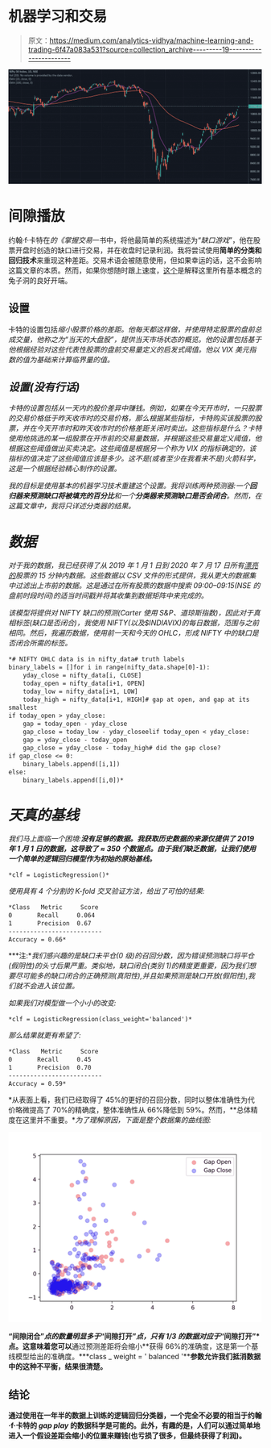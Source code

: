 # 机器学习和交易

> 原文：<https://medium.com/analytics-vidhya/machine-learning-and-trading-6f47a083a531?source=collection_archive---------19----------------------->

![](img/39e0183a671999aa27bf4ba70fbfa2ae.png)

# 间隙播放

约翰·f·卡特在*的《掌握交易*一书中，将他最简单的系统描述为“*缺口游戏*”，他在股票开盘时创造的缺口进行交易，并在收盘时记录利润。我将尝试使用**简单的分类和回归技术**来重现这种差距。交易术语会被随意使用，但如果幸运的话，这不会影响这篇文章的本质。然而，如果你想随时跟上速度，[这个](https://www.investopedia.com/articles/trading/05/playinggaps.asp)是解释这里所有基本概念的兔子洞的良好开端。

## 设置

卡特的设置包括*缩小股票价格的差距。他每天都这样做，并使用特定股票的盘前总成交量，他称之为“当天的大盘股”，提供当天市场状态的概览。他的设置包括基于他根据经验对这些代表性股票的盘前交易量定义的启发式阈值。他以 VIX 美元指数的值为基础来计算临界量的值。*

## *设置(没有行话)*

*卡特的设置包括从一天内的股价差异中赚钱。例如，如果在今天开市时，一只股票的交易价格低于昨天收市时的交易价格，那么根据某些指标，卡特购买该股票的股票，并在今天开市时和昨天收市时的价格差距关闭时卖出。这些指标是什么？卡特使用他挑选的某一组股票在开市前的交易量数据，并根据这些交易量定义阈值，他根据这些阈值做出买卖决定。这些阈值是根据另一个称为 VIX 的指标确定的，该指标的值决定了这些阈值应该是多少。这不是(或者至少在我看来不是)火箭科学，这是一个根据经验精心制作的设置。*

*我的目标是使用基本的机器学习技术重建这个设置。我将训练两种预测器:一个**回归器来预测缺口将被填充的百分比**和一个**分类器来预测缺口是否会闭合**。然而，在这篇文章中，我将只详述分类器的结果。*

# *数据*

*对于我的数据，我已经获得了从 2019 年 1 月 1 日到 2020 年 7 月 17 日所有[漂亮的](https://www1.nseindia.com/live_market/dynaContent/live_watch/equities_stock_watch.htm?cat=N)股票的 15 分钟内数据。这些数据以 CSV 文件的形式提供，我从更大的数据集中过滤出上市前的数据。这是通过在所有股票的数据中搜索 09:00–09:15(NSE 的盘前时段时间)的适当时间戳并将其收集到数据矩阵中来完成的。*

*该模型将提供对 NIFTY 缺口的预测(Carter 使用 S&P、道琼斯指数)，因此对于真相标签(缺口是否闭合)，我使用 NIFTY(以及$INDIAVIX)的每日数据，范围与之前相同。然后，我遍历数据，使用前一天和今天的 OHLC，形成 NIFTY 中的缺口是否闭合所需的标签。*

```
*# NIFTY OHLC data is in nifty_data# truth labels
binary_labels = []for i in range(nifty_data.shape[0]-1):
    yday_close = nifty_data[i, CLOSE]
    today_open = nifty_data[i+1, OPEN]
    today_low = nifty_data[i+1, LOW]
    today_high = nifty_data[i+1, HIGH]# gap at open, and gap at its smallest
if today_open > yday_close:
    gap = today_open - yday_close
    gap_close = today_low - yday_closeelif today_open < yday_close:
    gap = yday_close - today_open
    gap_close = yday_close - today_high# did the gap close?
if gap_close <= 0:
    binary_labels.append([i,1])
else:
    binary_labels.append([i,0])*
```

# *天真的基线*

*我们马上面临一个困境:**没有足够的数据。**我获取历史数据的来源仅提供了 2019 年 1 月 1 日的数据，这导致了 **≈** 350 个数据点。由于我们缺乏数据，让我们使用一个简单的**逻辑回归模型作为初始的原始基线。***

```
*clf = LogisticRegression()*
```

*使用具有 4 个分割的 K-fold 交叉验证方法，给出了可怕的结果:*

```
*Class   Metric     Score
0       Recall     0.064
1       Precision  0.67
--------------------------
Accuracy = 0.66*
```

***注:**我们感兴趣的是缺口未平仓(0 级)的召回分数，因为错误预测缺口将平仓(假阴性)的头寸后果严重。类似地，缺口闭合(类别 1)的精度更重要，因为我们想要尽可能多的缺口闭合的正确预测(真阳性),并且如果预测是缺口开放(假阳性),我们就不会进入该位置。*

*如果我们对模型做一个小小的改变:*

```
*clf = LogisticRegression(class_weight='balanced')*
```

*那么结果就更有希望了:*

```
*Class   Metric     Score
0       Recall     0.45
1       Precision  0.70
--------------------------
Accuracy = 0.59*
```

*从表面上看，我们已经取得了 45%的更好的召回分数，同时以整体准确性为代价略微提高了 70%的精确度，整体准确性从 66%降低到 59%。然而，**总体精度在这里并不重要。**为了理解原因，下面是整个数据集的曲线图:*

*![](img/095500e18eedf4debc193a47c07b60ca.png)*

**“间隙闭合”*点的数量明显多于*“间隙打开”*点，只有 1/3 的数据对应于*“间隙打开”*点。这意味着您可以**通过预测差距将会缩小**获得 66%的准确度，这是第一个基线模型给出的准确度。***class _ weight = ' balanced '****参数允许我们抵消数据中的这种不平衡，结果很清楚。**

## **结论**

**通过使用在一年半的数据上训练的逻辑回归分类器，一个完全不必要的相当于约翰·f·卡特的 *gap play* 的数据科学是可能的。此外，有趣的是，人们可以通过简单地进入一个假设差距会缩小的位置来赚钱(也亏损了很多，但最终获得了利润)。**